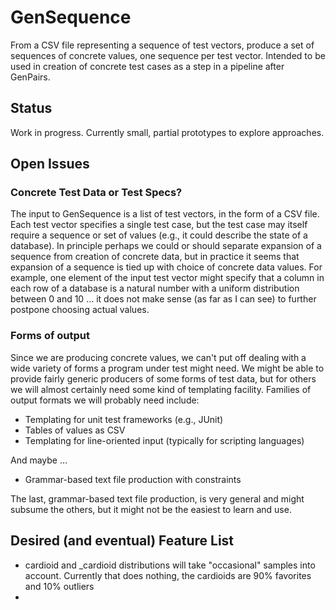 # GenSequence

From a CSV file representing a sequence of test vectors, produce a set of sequences of concrete values, one sequence per test vector.  Intended to be used in creation of concrete test cases as a step in a pipeline after GenPairs. 

## Status
Work in progress.  Currently small, partial prototypes to explore approaches. 

## Open Issues

### Concrete Test Data or Test Specs?

The input to GenSequence is a list of test vectors, in the form of a CSV file.  Each test vector specifies a single test case, but the test case may itself require a sequence or set of values (e.g., it could describe the state of a database).  In principle perhaps we could or should separate expansion of a sequence from creation of concrete data, but in practice it seems that expansion of a sequence is tied up with choice of concrete data values.  For example, one element of the input test vector might specify that a column in each row of a database is a natural number with a uniform distribution between 0 and 10 ... it does not make sense (as far as I can see) to further postpone choosing actual values. 

### Forms of output

Since we are producing concrete values, we can't put off dealing with a wide variety of forms a program under test might need.  We might be able to provide fairly generic producers of some forms of test data, but for others we will almost certainly need some kind of templating facility.   Families of output formats we will probably need include: 

* Templating for unit test frameworks (e.g., JUnit)
* Tables of values as CSV
* Templating for line-oriented input (typically for scripting languages)

And maybe ... 

* Grammar-based text file production with constraints 

The last, grammar-based text file production, is very general and might subsume the others, but it might not be the easiest to learn and use. 


## Desired (and eventual) Feature List

+ cardioid and _cardioid distributions will take "occasional" samples into account. Currently that does nothing, the cardioids are 90% favorites and 10% outliers
+ 